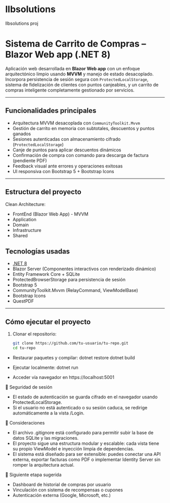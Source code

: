 # llbsolutions
llbsolutions proj

# Sistema de Carrito de Compras – Blazor Web app (.NET 8)

Aplicación web desarrollada en **Blazor Web app** con un enfoque arquitectónico limpio usando **MVVM** y manejo de estado desacoplado. 
Incorpora persistencia de sesión segura con `ProtectedLocalStorage`, sistema de fidelización de clientes con puntos canjeables, 
y un carrito de compras inteligente completamente gestionado por servicios.

---

## Funcionalidades principales

- Arquitectura MVVM desacoplada con `CommunityToolkit.Mvvm`
- Gestión de carrito en memoria con subtotales, descuentos y puntos ganados
- Sesiones autenticadas con almacenamiento cifrado (`ProtectedLocalStorage`)
- Canje de puntos para aplicar descuentos dinámicos
- Confirmación de compra con comando para descarga de factura (pendiente PDF)
- Feedback visual ante errores y operaciones exitosas
- UI responsiva con Bootstrap 5 + Bootstrap Icons

---

## Estructura del proyecto
Clean Architecture:
 - FrontEnd (Blazor Web App) - MVVM
 - Application
 - Domain
 - Infrastructure
 - Shared

## Tecnologías usadas

- [.NET 8](https://dotnet.microsoft.com/)
- Blazor Server (Componentes interactivos con renderizado dinámico)
- Entity Framework Core + SQLite
- ProtectedBrowserStorage para persistencia de sesión
- Bootstrap 5
- CommunityToolkit.Mvvm (RelayCommand, ViewModelBase)
- Bootstrap Icons
- QuestPDF

---

## Cómo ejecutar el proyecto

1. Clonar el repositorio:
   ```bash
   git clone https://github.com/tu-usuario/tu-repo.git
   cd tu-repo


- Restaurar paquetes y compilar:
dotnet restore
dotnet build
- Ejecutar localmente:
dotnet run


- Acceder vía navegador en https://localhost:5001

🔐 Seguridad de sesión
- El estado de autenticación se guarda cifrado en el navegador usando ProtectedLocalStorage.
- Si el usuario no está autenticado o su sesión caduca, se redirige automáticamente a la vista /Login.

📌 Consideraciones
- El archivo .gitignore está configurado para permitir subir la base de datos SQLite y las migraciones.
- El proyecto sigue una estructura modular y escalable: cada vista tiene su propio ViewModel e inyección limpia de dependencias.
- El sistema está diseñado para ser extensible: puedes conectar una API externa, exportar facturas como PDF o implementar Identity Server sin romper la arquitectura actual.

🧪 Siguiente etapa sugerida
- Dashboard de historial de compras por usuario
- Vinculación con sistema de recompensas o cupones
- Autenticación externa (Google, Microsoft, etc.)

